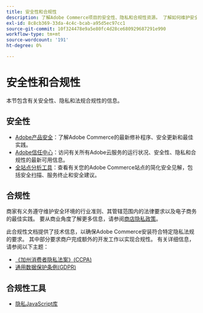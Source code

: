 ```yaml
---
title: 安全性和合规性
description: 了解Adobe Commerce项目的安全性、隐私和合规性资源。 了解如何维护安全环境和满足法规要求。
exl-id: 8c8cb369-33da-4c4c-bcab-a95d5ec97cc1
source-git-commit: 10f324478e9a5e80fc4d28ce680929687291e990
workflow-type: tm+mt
source-wordcount: '191'
ht-degree: 0%

---
```


# 安全性和合规性

本节包含有关安全性、隐私和法规合规性的信息。

## 安全性

- [Adobe产品安全](https://helpx.adobe.com/security.html)：了解Adobe Commerce的最新修补程序、安全更新和最佳实践。
- [Adobe信任中心](https://www.adobe.com/trust.html)：访问有关所有Adobe云服务的运行状况、安全性、隐私和合规性的最新可用信息。
- [全站点分析工具](../tools/site-wide-analysis-tool/dashboard.md)：查看有关您的Adobe Commerce站点的简化安全见解，包括安全扫描、服务终止和安全建议。

## 合规性

商家有义务遵守维护安全环境的行业准则、其管辖范围内的法律要求以及电子商务的最佳实践。 要从商业角度了解更多信息，请参阅[商店隐私政策](https://experienceleague.adobe.com/docs/commerce-admin/start/compliance/privacy/privacy-policy.html)。

此合规性文档提供了技术信息，以确保Adobe Commerce安装符合特定隐私法规的要求。 其中部分要求商户完成额外的开发工作以实现合规性。 有关详细信息，请参阅以下主题：

- [《加州消费者隐私法案》(CCPA)](privacy/ccpa.md)
- [通用数据保护条例(GDPR)](privacy/gdpr.md)

## 合规性工具

- [隐私JavaScript库](privacy/javascript-library.md)
